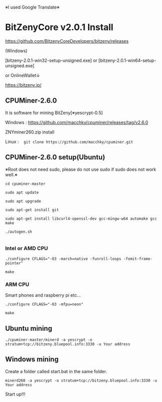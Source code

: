 ※I used Google Translate※

# BitZenyCore v2.0.1 Install

https://github.com/BitzenyCoreDevelopers/bitzeny/releases

(Windows)

[bitzeny-2.0.1-win32-setup-unsigned.exe]   or   [bitzeny-2.0.1-win64-setup-unsigned.exe]

or OnlineWallet↓

https://bitzeny.jp/



## CPUMiner-2.6.0

It is software for mining BitZeny[※yescrypt-0.5]

Windows : https://github.com/macchky/cpuminer/releases/tag/v2.6.0

ZNYminer260.zip install

Linux : 
```　git clone https://github.com/macchky/cpuminer.git　```



## CPUMiner-2.6.0 setup(Ubuntu)

※Root does not need sudo, please do not use sudo if sudo does not work well.※
```
cd cpuminer-master

sudo apt update
 
sudo apt upgrade

sudo apt-get install git

sudo apt-get install libcurl4-openssl-dev gcc-mingw-w64 automake gcc make

./autogen.sh
 
```

### Intel or AMD CPU


```
./configure CFLAGS="-O3 -march=native -funroll-loops -fomit-frame-pointer"
 
make
```


### ARM CPU

Smart phones and raspberry pi etc...

```
./configure CFLAGS="-O3 -mfpu=neon"
 
make
```



## Ubuntu mining
```
./cpuminer-master/minerd -a yescrypt -o stratum+tcp://bitzeny.bluepool.info:3330 -u Your address
```

## Windows mining

Create a folder called start.bat in the same folder.

```
minerd260 -a yescrypt -o stratum+tcp://bitzeny.bluepool.info:3330 -u Your address
```

Start up!!!
